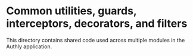 # Common utilities, guards, interceptors, decorators, and filters

This directory contains shared code used across multiple modules in the Authly application.
